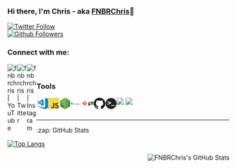 ### Hi there, I'm Chris - aka [FNBRChris][twitter]👋

[![Twitter Follow](https://img.shields.io/twitter/follow/fnbrchris?color=1DA1F2&logo=twitter&style=for-the-badge)](https://twitter.com/intent/follow?original_referer=https%3A%2F%2Fgithub.com%2Ffnbrchris&screen_name=fnbrchris)
 <br />
[![Github Followers](https://img.shields.io/github/followers/christianmods?style=for-the-badge)](https://github.com/ChristianMods)

### Connect with me:

[<img align="left" alt="fnbrchris | YouTube" width="22px" src="https://cdn.jsdelivr.net/npm/simple-icons@v3/icons/youtube.svg" />][youtube]
[<img align="left" alt="fnbrchris | Twitter" width="22px" src="https://cdn.jsdelivr.net/npm/simple-icons@v3/icons/twitter.svg" />][twitter]
[<img align="left" alt="fnbrchris | Instagram" width="22px" src="https://cdn.jsdelivr.net/npm/simple-icons@v3/icons/instagram.svg" />][instagram]

<br />

### Tools

<img align="left" alt="Visual Studio Code" width="26px" src="https://raw.githubusercontent.com/github/explore/80688e429a7d4ef2fca1e82350fe8e3517d3494d/topics/visual-studio-code/visual-studio-code.png" />
<img align="left" alt="JavaScript" width="26px" src="https://raw.githubusercontent.com/github/explore/80688e429a7d4ef2fca1e82350fe8e3517d3494d/topics/javascript/javascript.png" />
<img align="left" alt="Node.js" width="26px" src="https://raw.githubusercontent.com/github/explore/80688e429a7d4ef2fca1e82350fe8e3517d3494d/topics/nodejs/nodejs.png" />
<img align="left" alt="MongoDB" width="26px" src="https://raw.githubusercontent.com/github/explore/80688e429a7d4ef2fca1e82350fe8e3517d3494d/topics/mongodb/mongodb.png" />
<img align="left" alt="Git" width="26px" src="https://raw.githubusercontent.com/github/explore/80688e429a7d4ef2fca1e82350fe8e3517d3494d/topics/git/git.png" />
<img align="left" alt="GitHub" width="26px" src="https://raw.githubusercontent.com/github/explore/78df643247d429f6cc873026c0622819ad797942/topics/github/github.png" />
<img align="left" alt="Terminal" width="26px" src="https://raw.githubusercontent.com/github/explore/80688e429a7d4ef2fca1e82350fe8e3517d3494d/topics/terminal/terminal.png" />
<img align="left: alt="C#" width="26px" src="https://camo.githubusercontent.com/a0a62bf6fd20c3387a0b0ed1e367a69d64c554172b704fd3b396f9af527e06ab/68747470733a2f2f7374617469632e63646e6c6f676f2e636f6d2f6c6f676f732f632f32372f632e737667" />
<img align="left: alt="Python" width="26px" src="https://camo.githubusercontent.com/222fa9761f81c629e3cb83efa13d8469108c8e6d9c62ae6afcd1dceb4256d8fb/68747470733a2f2f63646e2e776f726c64766563746f726c6f676f2e636f6d2f6c6f676f732f707974686f6e2d352e737667" />

<br />
<br />



-------------


  <summary>:zap: GitHub Stats</summary>
  
  [![Top Langs](https://github-readme-stats.vercel.app/api/top-langs/?username=christianmods&theme=tokyonight)](https://github.com/anuraghazra/github-readme-stats)

 <img align="right" height="500" alt="FNBRChris's GitHub Stats" src="https://github-readme-stats.christianmods.vercel.app/api?username=ChristianMods&show_icons=true&hide_border=false&theme=tokyonight" />
 
 <br />


[twitter]: https://twitter.com/FNBRChris
[youtube]: https://www.youtube.com/channel/UCQN98SpTlpx5KMoHp5t1eyw
[instagram]: https://instagram.com/fnbrchris
[github]: https://github.com/ChristianMods
